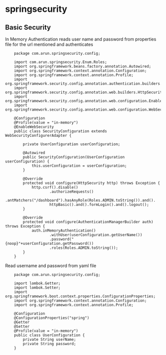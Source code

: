 # springsecurity

## Basic Security

In Memory Authentication reads user name and password from properties file for the url
mentioned and authenticates

        package com.arun.springsecurity.config;
        
        import com.arun.springsecurity.Enum.Roles;
        import org.springframework.beans.factory.annotation.Autowired;
        import org.springframework.context.annotation.Configuration;
        import org.springframework.context.annotation.Profile;
        import org.springframework.security.config.annotation.authentication.builders.AuthenticationManagerBuilder;
        import org.springframework.security.config.annotation.web.builders.HttpSecurity;
        import org.springframework.security.config.annotation.web.configuration.EnableWebSecurity;
        import org.springframework.security.config.annotation.web.configuration.WebSecurityConfigurerAdapter;
        
        @Configuration
        @Profile(value = "in-memory")
        @EnableWebSecurity
        public class SecurityConfiguration extends WebSecurityConfigurerAdapter {
        
            private UserConfiguration userConfiguration;
        
            @Autowired
            public SecurityConfiguration(UserConfiguration userConfiguration) {
                this.userConfiguration = userConfiguration;
            }
        
            @Override
            protected void configure(HttpSecurity http) throws Exception {
                http.csrf().disable()
                        .authorizeRequests()
                        .antMatchers("/dashboard").hasAnyRole(Roles.ADMIN.toString()).and().
                        httpBasic().and().formLogin().and().logout();
            }
        
            @Override
            protected void configure(AuthenticationManagerBuilder auth) throws Exception {
                auth.inMemoryAuthentication()
                        .withUser(userConfiguration.getUserName())
                        .password("{noop}"+userConfiguration.getPassword())
                        .roles(Roles.ADMIN.toString());
            }
        }

 Read username and password from yaml file
 
        package com.arun.springsecurity.config;
        
        import lombok.Getter;
        import lombok.Setter;
        import org.springframework.boot.context.properties.ConfigurationProperties;
        import org.springframework.context.annotation.Configuration;
        import org.springframework.context.annotation.Profile;
        
        @Configuration
        @ConfigurationProperties("spring")
        @Getter
        @Setter
        @Profile(value = "in-memory")
        public class UserConfiguration {
            private String userName;
            private String password;
        }
